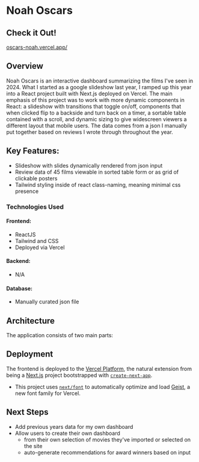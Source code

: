 # Noah Oscars

## Check it Out!

[oscars-noah.vercel.app/](oscars-noah.vercel.app/)

## Overview

Noah Oscars is an interactive dashboard summarizing the films I've seen in 2024. What I started as a google slideshow last year, I ramped up this year into a React project built with Next.js deployed on Vercel. The main emphasis of this project was to work with more dynamic components in React: a slideshow with transitions that toggle on/off, components that when clicked flip to a backside and turn back on a timer, a sortable table contained with a scroll, and dynamic sizing to give widescreen viewers a different layout that mobile users. The data comes from a json I manually put together based on reviews I wrote through throughout the year.

## Key Features:

- Slideshow with slides dynamically rendered from json input
- Review data of 45 films viewable in sorted table form or as grid of clickable posters
- Tailwind styling inside of react class-naming, meaning minimal css presence

### Technologies Used

#### Frontend:

- ReactJS
- Tailwind and CSS
- Deployed via Vercel

#### Backend:

- N/A

#### Database:

- Manually curated json file

## Architecture

The application consists of two main parts:

## Deployment

The frontend is deployed to the [Vercel Platform](https://vercel.com/new?utm_medium=default-template&filter=next.js&utm_source=create-next-app&utm_campaign=create-next-app-readme), the natural extension from being a [Next.js](https://nextjs.org) project bootstrapped with [`create-next-app`](https://nextjs.org/docs/app/api-reference/cli/create-next-app).

- This project uses [`next/font`](https://nextjs.org/docs/app/building-your-application/optimizing/fonts) to automatically optimize and load [Geist](https://vercel.com/font), a new font family for Vercel.

## Next Steps

- Add previous years data for my own dashboard
- Allow users to create their own dashboard
  - from their own selection of movies they've imported or selected on the site
  - auto-generate recommendations for award winners based on input
